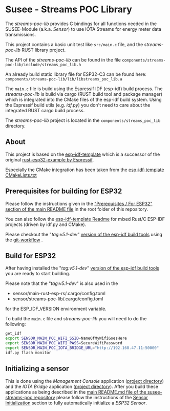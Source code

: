 # Susee - Streams POC Library

The *streams-poc-lib* provides C bindings for all functions needed in the SUSEE-Module (a.k.a. *Sensor*) to
use IOTA Streams for energy meter data transmissions.

This project contains a basic unit test like `src/main.c` file, and the *streams-poc-lib* RUST library project.

The API of the *streams-poc-lib* can be found in the file `components/streams-poc-lib/include/streams_poc_lib.h`

An already build static library file for ESP32-C3 can be found here: `components/streams-poc-lib/lib/libstreams_poc_lib.a`

The `main.c` file is build using the Espressif IDF (esp-idf) build process. The *streams-poc-lib* is build via cargo
(RUST build tool and package manager) which is integrated into the CMake files of the esp-idf build system.
Using the Espressif build utils (e.g. *idf.py*) you don't need to care about the integrated RUST cargo build process. 

The *streams-poc-lib* project is located in the `components/streams_poc_lib` directory.

## About
This project is based on the
[esp-idf-template](https://github.com/esp-rs/esp-idf-template/blob/master/README-cmake.md)
which is a successor of the original [rust-esp32-example by Espressif](https://github.com/espressif/rust-esp32-example).

Especially the CMake integration has been taken from the
[esp-idf-template CMakeLists.txt](https://github.com/esp-rs/esp-idf-template/blob/master/cmake/components/rust-%7B%7Bproject-name%7D%7D/CMakeLists.txt)

## Prerequisites for building for ESP32

Please follow the instructions given in the
["Prerequisites / For ESP32" section of the main README file](../../README.md#for-esp32) in the root 
folder of this repository. 

You can also follow the [esp-idf-template Readme](https://github.com/esp-rs/esp-idf-template/blob/master/README-cmake.md)
for mixed Rust/C ESP-IDF projects (driven by idf.py and CMake).

Please checkout the "*tag:v5.1-dev*"
[version of the esp-idf build tools](https://github.com/espressif/esp-idf/releases/tag/v5.1-dev)
using the 
[git-workflow](https://docs.espressif.com/projects/esp-idf/en/latest/esp32/versions.html#git-workflow)
.

## Build for ESP32

After having installed the "*tag:v5.1-dev*"
[version of the esp-idf build tools](https://github.com/espressif/esp-idf/releases/tag/v5.1-dev)
you are ready to start building.

Please note that the "*tag:v5.1-dev*" is also used in the

* sensor/main-rust-esp-rs/.cargo/config.toml
* sensor/streams-poc-lib/.cargo/config.toml

for the ESP_IDF_VERSION environment variable. 

To build the `main.c` file and *streams-poc-lib* you will need to do the following:
```bash
get_idf
export SENSOR_MAIN_POC_WIFI_SSID=NameOfMyWifiGoesHere
export SENSOR_MAIN_POC_WIFI_PASS=SecureWifiPassword
export SENSOR_MAIN_POC_IOTA_BRIDGE_URL="http://192.168.47.11:50000" 
idf.py flash monitor
``` 

## Initializing a sensor

This is done using the *Management Console* application ([project directory](../../management-console)) and the
*IOTA Bridge* application ([project directory](../../iota-bridge)). After you build these applications as being
described in the [main README.md file of the susee-streams-poc repository](https://github.com/iotaledger/susee-streams-poc)
please follow the instructions of the
<a href="https://github.com/iotaledger/susee-streams-poc#sensor-initialization">Sensor Initialization</a> section
to fully automatically initialize a *ESP32 Sensor*.